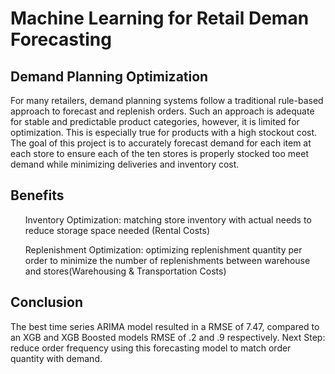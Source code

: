 # Machine Learning for Retail Deman Forecasting
## Demand Planning Optimization 
For many retailers, demand planning systems follow a traditional rule-based approach to forecast and replenish orders. Such an approach is adequate for stable and predictable product categories, however, it is limited for optimization. This is especially true for products with a high stockout cost. The goal of this project is to accurately forecast demand for each item at each store to ensure each of the ten stores is properly stocked too meet demand while minimizing deliveries and inventory cost. 
## Benefits
<ul>Inventory Optimization: matching store inventory with actual needs to reduce storage space needed (Rental Costs)</ul>
<ul>Replenishment Optimization: optimizing replenishment quantity per order to minimize the number of replenishments between warehouse and stores(Warehousing & Transportation Costs)</ul>

## Conclusion
The best time series ARIMA model resulted in a RMSE of 7.47, compared to an XGB and XGB Boosted models RMSE of .2 and .9 respectively. 
Next Step: reduce order frequency using this forecasting model to match order quantity with demand. 
